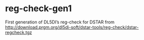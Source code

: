 # reg-check-gen1
First generation of DL5DI’s reg-check for DSTAR from http://download.prgm.org/dl5di-soft/dstar-tools/reg-check/dstar-regcheck.tgz
